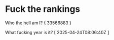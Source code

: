 # Fuck the rankings

Who the hell am I?
{ 33566883 }

What fucking year is it?
[ 2025-04-24T08:06:40Z ]
